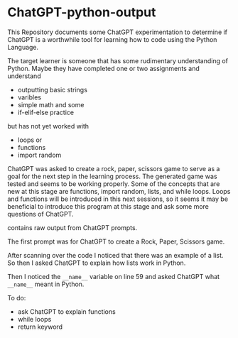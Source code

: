 # ChatGPT-python-output

This Repository documents some ChatGPT experimentation to determine if ChatGPT is a worthwhile tool for learning how to code using the Python Language.

The target learner is someone that has some rudimentary understanding of Python. Maybe they have completed one or two assignments and understand 

* outputting basic strings
* varibles
* simple math and some
* if-elif-else practice

but has not yet worked with 
* loops or
* functions
* import random

ChatGPT was asked to create a rock, paper, scissors game to serve as a goal for the next step in the learning process. The generated game was tested and seems to be working properly. Some of the concepts that are new at this stage are functions, import random, lists, and while loops. Loops and functions will be introduced in this next sessions, so it seems it may be beneficial to introduce this program at this stage and ask some more questions of ChatGPT.

contains raw output from ChatGPT prompts. 

The first prompt was for ChatGPT to create a Rock, Paper, Scissors game. 

After scanning over the code I noticed that there was an example of a list. So then I asked ChatGPT to explain how lists work in Python. 

Then I noticed the `__name__` variable on line 59 and asked ChatGPT what `__name__` meant in Python.

To do:
* ask ChatGPT to explain functions
* while loops
* return keyword
